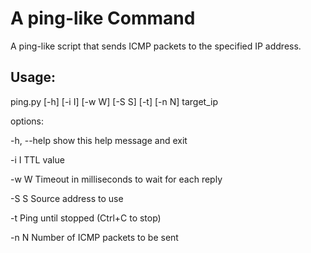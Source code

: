 # A ping-like Command

A ping-like script that sends ICMP packets to the specified IP address.

## Usage:

ping.py [-h] [-i I] [-w W] [-S S] [-t] [-n N] target_ip

options:

-h, --help  show this help message and exit

-i I        TTL value

-w W        Timeout in milliseconds to wait for each reply

-S S        Source address to use

-t          Ping until stopped (Ctrl+C to stop)

-n N        Number of ICMP packets to be sent
